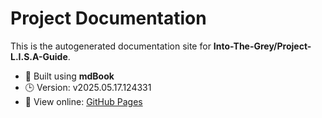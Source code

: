 
# Project Documentation

This is the autogenerated documentation site for **Into-The-Grey/Project-L.I.S.A-Guide**.

- 📘 Built using **mdBook** 
- 🕒 Version: v2025.05.17.124331
- 🔗 View online: [GitHub Pages](https://Into-The-Grey.github.io/Project-L.I.S.A-Guide)
